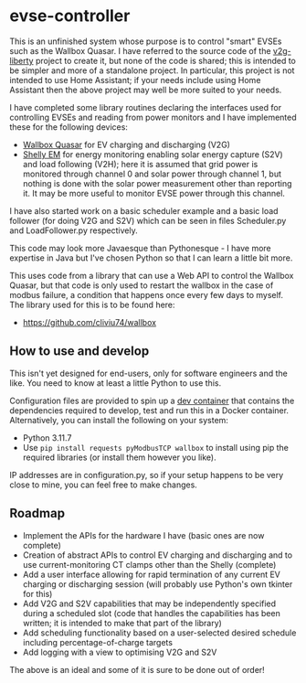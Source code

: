 # evse-controller

This is an unfinished system whose purpose is to control "smart" EVSEs such as the Wallbox Quasar. I have referred to
the source code of the [v2g-liberty](https://github.com/SeitaBV/v2g-liberty/) project to create it, but none of the code
is shared; this is intended to be simpler and more of a standalone project. In particular, this project is not intended
to use Home Assistant; if your needs include using Home Assistant then the above project may well be more suited to your
needs.

I have completed some library routines declaring the interfaces used for controlling EVSEs and reading from power
monitors and I have implemented these for the following devices:

* [Wallbox Quasar](https://wallbox.com/en_ca/quasar-dc-charger) for EV charging and discharging (V2G)
* [Shelly EM](https://shellystore.co.uk/product/shelly-em/) for energy monitoring enabling solar energy capture (S2V)
  and load following (V2H); here it is assumed that grid power is monitored through channel 0 and solar power through
  channel 1, but nothing is done with the solar power measurement other than reporting it. It may be more useful to
  monitor EVSE power through this channel.

I have also started work on a basic scheduler example and a basic load follower (for doing V2G and S2V) which can be
seen in files Scheduler.py and LoadFollower.py respectively.

This code may look more Javaesque than Pythonesque - I have more expertise in Java but I've chosen Python so that I can
learn a little bit more.

This uses code from a library that can use a Web API to control the Wallbox Quasar, but that code is only used to
restart the wallbox in the case of modbus failure, a condition that happens once every few days to myself. The library
used for this is to be found here:

* https://github.com/cliviu74/wallbox

## How to use and develop

This isn't yet designed for end-users, only for software engineers and the like. You need to know at least a little
Python to use this.

Configuration files are provided to spin up a [dev container](https://code.visualstudio.com/docs/devcontainers/containers)
that contains the dependencies required to develop, test and run this in a Docker container. Alternatively, you can
install the following on your system:

* Python 3.11.7
* Use `pip install requests pyModbusTCP wallbox` to install using pip the required libraries (or install them however
  you like).

IP addresses are in configuration.py, so if your setup happens to be very close to mine, you can feel free to make
changes.

## Roadmap

* Implement the APIs for the hardware I have (basic ones are now complete)
* Creation of abstract APIs to control EV charging and discharging and to use current-monitoring CT clamps other than
  the Shelly (complete)
* Add a user interface allowing for rapid termination of any current EV charging or discharging session (will probably
  use Python's own tkinter for this)
* Add V2G and S2V capabilities that may be independently specified during a scheduled slot (code that handles the
  capabilities has been written; it is intended to make that part of the library)
* Add scheduling functionality based on a user-selected desired schedule including percentage-of-charge targets
* Add logging with a view to optimising V2G and S2V

The above is an ideal and some of it is sure to be done out of order!
